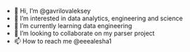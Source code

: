 - 👋 Hi, I’m @gavrilovaleksey
- 👀 I’m interested in data analytics, engineering and science 
- 🌱 I’m currently learning data engineering
- 💞️ I’m looking to collaborate on my parser project
- 📫 How to reach me @eeealesha1

<!---
gavrilovaleksey/gavrilovaleksey is a ✨ special ✨ repository because its `README.md` (this file) appears on your GitHub profile.
You can click the Preview link to take a look at your changes.
--->
